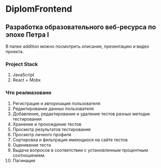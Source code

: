 # DiplomFrontend
## Разработка образовательного веб-ресурса по эпохе Петра I
В папке addition можно посмотреть описание, презентацию и видео проекта.
### Project Stack 
1. JavaScript
2. React + Mobx
### Что реалиазовано
1. Регистрация и авторизация пользователя
2. Редактирование данных пользователя
3. Добавление, редактирование и удаление тестов разных методик тестирования
4. Хранение и прохождение тестов
5. Просмотр результатов тестирования
6. Просмотр личного профиля
7. Сортировка и фильтрация имеющихся на сайте тестов
8. Оценивание теста
9. Выдача вопросов в соответствии с установленным процентным соотношением.
10. Пагинация
